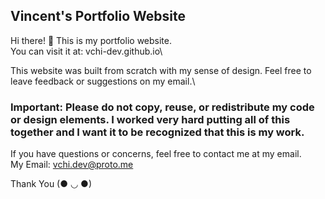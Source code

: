 ## Vincent's Portfolio Website
Hi there! 👋 This is my portfolio website.\
You can visit it at: vchi-dev.github.io\

This website was built from scratch with my sense of design. Feel free to leave feedback or suggestions on my email.\

### Important: Please do not copy, reuse, or redistribute my code or design elements. I worked very hard putting all of this together and I want it to be recognized that this is my work.
If you have questions or concerns, feel free to contact me at my email.\
My Email: vchi.dev@proto.me

Thank You (● ◡ ●)